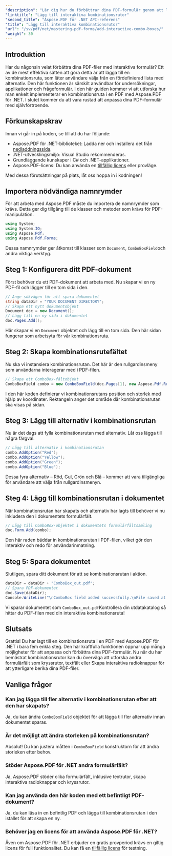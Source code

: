 ```yaml
---
"description": "Lär dig hur du förbättrar dina PDF-formulär genom att lägga till interaktiva kombinationsrutor med Aspose.PDF för .NET. Den här steg-för-steg-guiden täcker allt från att konfigurera ditt dokument till att spara din PDF med användarvänliga rullgardinsmenyer."
"linktitle": "Lägg till interaktiva kombinationsrutor"
"second_title": "Aspose.PDF för .NET API-referens"
"title": "Lägg till interaktiva kombinationsrutor"
"url": "/sv/pdf/net/mastering-pdf-forms/add-interactive-combo-boxes/"
"weight": 30
---
```


## Introduktion

Har du någonsin velat förbättra dina PDF-filer med interaktiva formulär? Ett av de mest effektiva sätten att göra detta är att lägga till en kombinationsruta, som låter användare välja från en fördefinierad lista med alternativ. Den här funktionen är särskilt användbar för undersökningar, applikationer och frågeformulär. I den här guiden kommer vi att utforska hur man enkelt implementerar en kombinationsruta i en PDF med Aspose.PDF för .NET. I slutet kommer du att vara rustad att anpassa dina PDF-formulär med självförtroende.

## Förkunskapskrav

Innan vi går in på koden, se till att du har följande:

- Aspose.PDF för .NET-biblioteket: Ladda ner och installera det från [nedladdningssida](https://releases.aspose.com/pdf/net/).
- .NET-utvecklingsmiljö: Visual Studio rekommenderas.
- Grundläggande kunskaper i C# och .NET-applikationer.
- Aspose.PDF-licens: Du kan använda en [tillfällig licens](https://purchase.aspose.com/temporary-license/) eller provläge.

Med dessa förutsättningar på plats, låt oss hoppa in i kodningen!

## Importera nödvändiga namnrymder

För att arbeta med Aspose.PDF måste du importera de namnrymder som krävs. Detta ger dig tillgång till de klasser och metoder som krävs för PDF-manipulation.

```csharp
using System;
using System.IO;
using Aspose.Pdf;
using Aspose.Pdf.Forms;
```

Dessa namnrymder ger åtkomst till klasser som `Document`, `ComboBoxField`och andra viktiga verktyg.

## Steg 1: Konfigurera ditt PDF-dokument

Först behöver du ett PDF-dokument att arbeta med. Nu skapar vi en ny PDF-fil och lägger till en tom sida i den.

```csharp
// Ange sökvägen för att spara dokumentet
string dataDir = "YOUR DOCUMENT DIRECTORY";
// Skapa ett nytt dokumentobjekt
Document doc = new Document();
// Lägg till en ny sida i dokumentet
doc.Pages.Add();
```

Här skapar vi en `Document` objektet och lägg till en tom sida. Den här sidan fungerar som arbetsyta för vår kombinationsruta.

## Steg 2: Skapa kombinationsrutefältet

Nu ska vi instansiera kombinationsrutan. Det här är den rullgardinsmeny som användarna interagerar med i PDF-filen.

```csharp
// Skapa ett ComboBox-fältobjekt
ComboBoxField combo = new ComboBoxField(doc.Pages[1], new Aspose.Pdf.Rectangle(100, 600, 150, 616));
```

I den här koden definierar vi kombinationsrutans position och storlek med hjälp av koordinater. Rektangeln anger det område där kombinationsrutan ska visas på sidan.

## Steg 3: Lägg till alternativ i kombinationsrutan

Nu är det dags att fylla kombinationsrutan med alternativ. Låt oss lägga till några färgval.

```csharp
// Lägg till alternativ i kombinationsrutan
combo.AddOption("Red");
combo.AddOption("Yellow");
combo.AddOption("Green");
combo.AddOption("Blue");
```

Dessa fyra alternativ – Röd, Gul, Grön och Blå – kommer att vara tillgängliga för användare att välja från rullgardinsmenyn.

## Steg 4: Lägg till kombinationsrutan i dokumentet

När kombinationsrutan har skapats och alternativ har lagts till behöver vi nu inkludera den i dokumentets formulärfält.

```csharp
// Lägg till ComboBox-objektet i dokumentets formulärfältsamling
doc.Form.Add(combo);
```

Den här raden bäddar in kombinationsrutan i PDF-filen, vilket gör den interaktiv och redo för användarinmatning.

## Steg 5: Spara dokumentet

Slutligen, spara ditt dokument för att se kombinationsrutan i aktion.

```csharp
dataDir = dataDir + "ComboBox_out.pdf";
// Spara PDF-dokumentet
doc.Save(dataDir);
Console.WriteLine("\nComboBox field added successfully.\nFile saved at " + dataDir);
```

Vi sparar dokumentet som `ComboBox_out.pdf`Kontrollera din utdatakatalog så hittar du PDF-filen med din interaktiva kombinationsruta!

## Slutsats

Grattis! Du har lagt till en kombinationsruta i en PDF med Aspose.PDF för .NET i bara fem enkla steg. Den här kraftfulla funktionen öppnar upp många möjligheter för att anpassa och förbättra dina PDF-formulär. Nu när du har bemästrat kombinationsrutor kan du överväga att utforska andra formulärfält som kryssrutor, textfält eller Skapa interaktiva radioknappar för att ytterligare berika dina PDF-filer.

## Vanliga frågor

### Kan jag lägga till fler alternativ i kombinationsrutan efter att den har skapats?
Ja, du kan ändra `ComboBoxField` objektet för att lägga till fler alternativ innan dokumentet sparas.

### Är det möjligt att ändra storleken på kombinationsrutan?
Absolut! Du kan justera måtten i `ComboBoxField` konstruktorn för att ändra storleken efter behov.

### Stöder Aspose.PDF för .NET andra formulärfält?
Ja, Aspose.PDF stöder olika formulärfält, inklusive textrutor, skapa interaktiva radioknappar och kryssrutor.

### Kan jag använda den här koden med ett befintligt PDF-dokument?
Ja, du kan läsa in en befintlig PDF och lägga till kombinationsrutan i den istället för att skapa en ny.

### Behöver jag en licens för att använda Aspose.PDF för .NET?
Även om Aspose.PDF för .NET erbjuder en gratis provperiod krävs en giltig licens för full funktionalitet. Du kan få en [tillfällig licens](https://purchase.aspose.com/temporary-license/) för testning.
